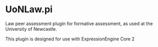 UoNLaw.pi
=========


Law peer assessment plugin for formative assessment, as used at the University of Newcastle.  

This plugin is designed for use with ExpressionEngine Core 2